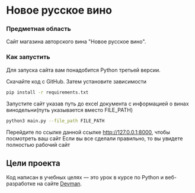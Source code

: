 # Новое русское вино


### Предметная область

Сайт магазина авторского вина "Новое русское вино".

### Как запустить

Для запуска сайта вам понадобится Python третьей версии.

Скачайте код с GitHub. Затем установите зависимости

```sh
pip install -r requirements.txt
```

Запустите сайт указав путь до excel документа с информацией о винах винодельни(путь указывается вместо FILE_PATH)

```sh
python3 main.py --file_path FILE_PATH
```

Перейдите по ссылке данной ссылке http://127.0.0.1:8000, чтобы посмотреть ваш сайт
Если вы все сделали правильно, то вы увидете полностью рабочий сайт


## Цели проекта

Код написан в учебных целях — это урок в курсе по Python и веб-разработке на сайте [Devman](https://dvmn.org).
